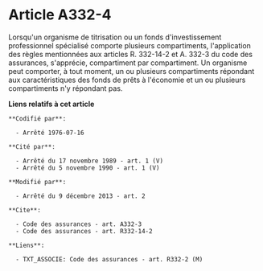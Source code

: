 # Article A332-4

Lorsqu'un organisme de titrisation ou un fonds d'investissement professionnel spécialisé comporte plusieurs compartiments,
l'application des règles mentionnées aux articles R. 332-14-2 et A. 332-3 du code des assurances, s'apprécie, compartiment
par compartiment. Un organisme peut comporter, à tout moment, un ou plusieurs compartiments répondant aux caractéristiques
des fonds de prêts à l'économie et un ou plusieurs compartiments n'y répondant pas.

**Liens relatifs à cet article**

	**Codifié par**:

	  - Arrêté 1976-07-16

	**Cité par**:

	  - Arrêté du 17 novembre 1989 - art. 1 (V)
	  - Arrêté du 5 novembre 1990 - art. 1 (V)

	**Modifié par**:

	  - Arrêté du 9 décembre 2013 - art. 2

	**Cite**:

	  - Code des assurances - art. A332-3
	  - Code des assurances - art. R332-14-2

	**Liens**:

	  - TXT_ASSOCIE: Code des assurances - art. R332-2 (M)
